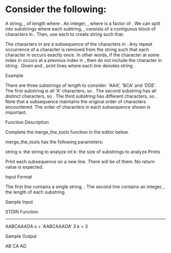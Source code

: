 # Consider the following:

A string, , of length where .
An integer, , where is a factor of .
We can split into substrings where each subtring, , consists of a contiguous block of characters in . Then, use each to create string such that:

The characters in are a subsequence of the characters in .
Any repeat occurrence of a character is removed from the string such that each character in occurs exactly once. In other words, if the character at some index in occurs at a previous index in , then do not include the character in string .
Given and , print lines where each line denotes string .

Example

There are three substrings of length to consider: 'AAA', 'BCA' and 'DDE'. The first substring is all 'A' characters, so . The second substring has all distinct characters, so . The third substring has different characters, so . Note that a subsequence maintains the original order of characters encountered. The order of characters in each subsequence shown is important.

Function Description

Complete the merge_the_tools function in the editor below.

merge_the_tools has the following parameters:

string s: the string to analyze
int k: the size of substrings to analyze
Prints

Print each subsequence on a new line. There will be of them. No return value is expected.

Input Format

The first line contains a single string, .
The second line contains an integer, , the length of each substring.

Sample Input

STDIN Function

---

AABCAAADA s = 'AABCAAADA'
3 k = 3

Sample Output

AB
CA
AD
